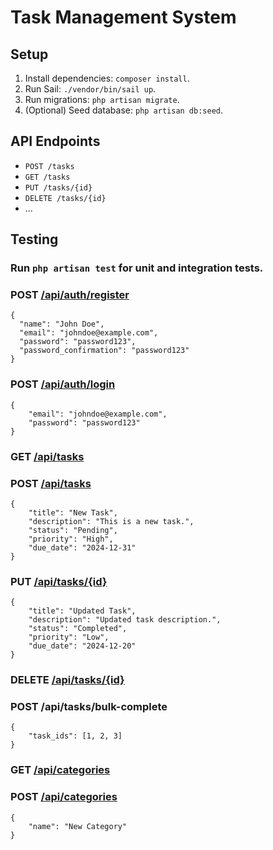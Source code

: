 # Task Management System

## Setup
1. Install dependencies: `composer install`.
2. Run Sail: `./vendor/bin/sail up`.
3. Run migrations: `php artisan migrate`.
4. (Optional) Seed database: `php artisan db:seed`.

## API Endpoints
- `POST /tasks`
- `GET /tasks`
- `PUT /tasks/{id}`
- `DELETE /tasks/{id}`
- ...

## Testing
### Run `php artisan test` for unit and integration tests.

### POST [/api/auth/register](http://localhost:80/api/auth/register)
```
{
  "name": "John Doe",
  "email": "johndoe@example.com",
  "password": "password123",
  "password_confirmation": "password123"
}
```

### POST [/api/auth/login](http://localhost:80/api/auth/login)
```
{
    "email": "johndoe@example.com",
    "password": "password123"
}
```

### GET [/api/tasks](http://localhost:80/api/tasks)

### POST [/api/tasks](http://localhost:80/api/tasks)
```
{
    "title": "New Task",
    "description": "This is a new task.",
    "status": "Pending",
    "priority": "High",
    "due_date": "2024-12-31"
}
```

### PUT [/api/tasks/{id}](http://localhost:80/api/tasks/1)
```
{
    "title": "Updated Task",
    "description": "Updated task description.",
    "status": "Completed",
    "priority": "Low",
    "due_date": "2024-12-20"
}
```

### DELETE [/api/tasks/{id}](http://localhost:80/api/tasks/1)

### POST /api/tasks/bulk-complete
```
{
    "task_ids": [1, 2, 3]
}
```

### GET [/api/categories](http://localhost:80/api/categories)

### POST [/api/categories](http://localhost:80/api/categories)
```
{
    "name": "New Category"
}
```